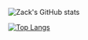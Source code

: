 ![Zack's GitHub stats](https://github-readme-stats.vercel.app/api?username=king101-bit&show_icons=true&theme=radical)

[![Top Langs](https://github-readme-stats.vercel.app/api/top-langs/?username=king101-bit&layout=compact)](https://github.com/king101-bit/github-readme-stats)

